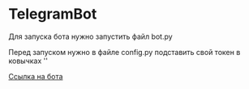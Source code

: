 # TelegramBot

Для запуска бота нужно запустить файл bot.py

Перед запуском нужно в файле config.py подставить свой токен в ковычках ''

[Ссылка на бота](https://teleg.run/TestMyNewTelegramBot)
